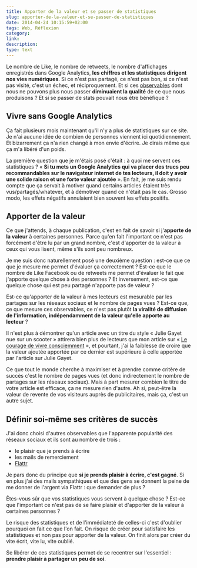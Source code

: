 ```yaml
---
title: Apporter de la valeur et se passer de statistiques
slug: apporter-de-la-valeur-et-se-passer-de-statistiques
date: 2014-04-24 10:15:59+02:00
tags: Web, Réflexion
category: 
link: 
description: 
type: text
---
```


Le nombre de Like, le nombre de retweets, le nombre d'affichages enregistrés dans Google Analytics, __les chiffres et les statistiques dirigent nos vies numériques__. Si ce n'est pas partagé, ce n'est pas bon, si ce n'est pas visité, c'est un échec, et réciproquement. Et si ces [observables](http://ploum.net/mefiez-vous-des-observables/) dont nous ne pouvons plus nous passer __diminuaient la qualité__ de ce que nous produisons ? Et si se passer de stats pouvait nous être bénéfique ?
<!-- TEASER_END -->
## Vivre sans Google Analytics

Ça fait plusieurs mois maintenant qu'il n'y a plus de statistiques sur ce site. Je n'ai aucune idée de combien de personnes viennent ici quotidiennement. Et bizarrement ça n'a rien changé à mon envie d'écrire. Je dirais même que ça m'a libéré d'un poids.

La première question que je m'étais posé c'était : à quoi me servent ces statistiques ? « __Si tu mets un Google Analytics qui va placer des trucs peu recommandables sur le navigateur internet de tes lecteurs, il doit y avoir une solide raison et une forte valeur ajoutée__ ». En fait, je me suis rendu compte que ça servait à motiver quand certains articles étaient très vus/partagés/whatever, et à démotiver quand ce n'était pas le cas. Grosso modo, les effets négatifs annulaient bien souvent les effets positifs.


## Apporter de la valeur

Ce que j'attends, à chaque publication, c'est en fait de savoir si j'__apporte de la valeur__ à certaines personnes. Parce qu'en fait l'important ce n'est pas forcément d'être lu par un grand nombre, c'est d'apporter de la valeur à ceux qui vous lisent, même s'ils sont peu nombreux.

Je me suis donc naturellement posé une deuxième question : est-ce que ce que je mesure me permet d'évaluer ça correctement ? Est-ce que le nombre de Like Facebook ou de retweets me permet d'évaluer le fait que j'apporte quelque chose à des personnes ? Et inversement, est-ce que quelque chose qui est peu partagé n'apporte pas de valeur ?

Est-ce qu'apporter de la valeur à mes lecteurs est mesurable par les partages sur les réseaux sociaux et le nombre de pages vues ? Est-ce que, ce que mesure ces observables, ce n'est pas plutôt __la viralité de diffusion de l'information, indépendamment de la valeur qu'elle apporte au lecteur__ ?

Il n'est plus à démontrer qu'un article avec un titre du style « Julie Gayet nue sur un scooter » attirera bien plus de lecteurs que mon article sur « [Le courage de vivre consciemment](/blog/le-courage-de-vivre-consciemment/) », et pourtant, j'ai la faiblesse de croire que la valeur ajoutée apportée par ce dernier est supérieure à celle apportée par l'article sur Julie Gayet.

Ce que tout le monde cherche à maximiser et à prendre comme critère de succès c'est le nombre de pages vues (et donc indirectement le nombre de partages sur les réseaux sociaux). Mais à part mesurer combien le titre de votre article est efficace, ça ne mesure rien d'autre. Ah si, peut-être la valeur de revente de vos visiteurs auprès de publicitaires, mais ça, c'est un autre sujet.

## Définir soi-même ses critères de succès

J'ai donc choisi d'autres observables que l'apparente popularité des réseaux sociaux et ils sont au nombre de trois : 

- le plaisir que je prends à écrire
- les mails de remerciement
- [Flattr](https://flattr.com/profile/vjousse)

Je pars donc du principe que __si je prends plaisir à écrire, c'est gagné__. Si en plus j'ai des mails sympathiques et que des gens se donnent la peine de me donner de l'argent via Flattr : que demander de plus ?

Êtes-vous sûr que vos statistiques vous servent à quelque chose ? Est-ce que l'important ce n'est pas de se faire plaisir et d'apporter de la valeur à certaines personnes ?

Le risque des statistiques et de l'immédiateté de celles-ci c'est d'oublier pourquoi on fait ce que l'on fait. On risque de créer pour satisfaire les statistiques et non pas pour apporter de la valeur. On finit alors par créer du vite écrit, vite lu, vite oublié.

Se libérer de ces statistiques permet de se recentrer sur l'essentiel : __prendre plaisir à partager un peu de soi__.

